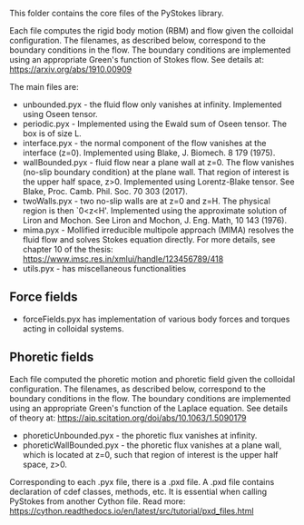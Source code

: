 This folder contains the core files of the PyStokes library.

Each file computes the rigid body motion (RBM) and flow given the colloidal configuration.
The filenames, as described below, correspond to the boundary conditions in the flow. The boundary conditions are implemented using an appropriate Green's function of Stokes flow. See details at: https://arxiv.org/abs/1910.00909

The main files are:
* unbounded.pyx - the fluid flow only vanishes at infinity. Implemented using Oseen tensor.
* periodic.pyx - Implemented using the Ewald sum of Oseen tensor. The box is of size L.
* interface.pyx - the normal component of the flow vanishes at the interface (z=0). Implemented using Blake, J. Biomech. 8 179 (1975).
* wallBounded.pyx - fluid flow near a plane wall at z=0. The flow vanishes (no-slip boundary condition) at the plane wall. That region of interest is the upper half space, z>0. Implemented using Lorentz-Blake tensor. See Blake, Proc. Camb. Phil. Soc. 70 303 (2017).
* twoWalls.pyx - two no-slip walls are at z=0 and z=H. The physical region is then `0<z<H'. Implemented using the approximate solution of Liron and Mochon. See Liron and Mochon, J. Eng. Math, 10 143 (1976).
* mima.pyx - Mollified irreducible multipole approach (MIMA) resolves the fluid flow and solves Stokes equation directly. For more details, see chapter 10 of the thesis: https://www.imsc.res.in/xmlui/handle/123456789/418 
* utils.pyx - has miscellaneous functionalities


## Force fields
* forceFields.pyx has implementation of various body forces and torques acting in colloidal systems.


## Phoretic fields
Each file computed the phoretic motion and phoretic field given the colloidal configuration.
The filenames, as described below, correspond to the boundary conditions in the flow. The boundary conditions are implemented using an appropriate Green's function of the Laplace equation. See details of theory at: https://aip.scitation.org/doi/abs/10.1063/1.5090179


* phoreticUnbounded.pyx - the phoretic flux vanishes at infinity. 
* phoreticWallBounded.pyx - the phoretic flux vanishes at a plane wall, which is located at z=0, such that region of interest is the upper half space, z>0. 


Corresponding to each .pyx file, there is a .pxd file. A .pxd file contains declaration of cdef classes, methods, etc. It is essential when calling PyStokes from another Cython file. Read more: https://cython.readthedocs.io/en/latest/src/tutorial/pxd_files.html


 






